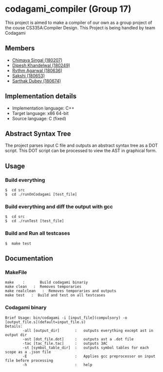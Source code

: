 # codagami_compiler (Group 17)

This project is aimed to make a compiler of our own as a group project of the couse CS335A:Compiler Design. This Project is being handled by team Codagami

## Members

-   [Chimaya Singal (180207)](https://github.com/https://github.com/chinmaya-s)
-   [Dipesh Khandelwal (180249)](https://github.com/dipeshdk)
-   [Rythm Agarwal (180636)](https://github.com/Rythmag)
-   [Sakshi (180653)](https://github.com/Sakshisak)
-   [Sarthak Dubey (180674)](https://github.com/srthkdb)

## Implementation details

-   Implementation language: C++
-   Target language: x86 64-bit
-   Source language: C (fixed)

## Abstract Syntax Tree

The project parses input C file and outputs an abstract syntax tree as a DOT script. This DOT script can be processed to view the AST in graphical form.

## Usage

### Build everything 
```console
$  cd src
$  cd ./runOnCodagami [test_file]
```

### Build everything and diff the output with gcc
```console
$  cd src
$  cd ./runTest [test_file]
```

### Build and Run all testcases
```console
$  make test
```

## Documentation
### MakeFile
```console
make    :       Build codagami binariy
make clean   :  Removes temporaries
make realclean   :  Removes temporaries and outputs
make test   :  Build and test on all testcases
```
### Codagami binary
```console
Brief Usage: bin/codagami -i [input_file](compulsory) -o [output_file.s](default=input_file.s)
Details:
        -all [output_dir]       :   outputs everything except ast in output dir
        -ast [dot_file.dot]     :   outputs ast a .dot file 
        -tac [tac_file.tac]     :   outputs 3AC 
        -st [symbol_table_dir]  :   outputs symbol tables for each scope as a .json file 
        -E                      :   Applies gcc preprocessor on input file before processing 
        -h                      :   help 
```
